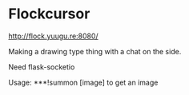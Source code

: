 Flockcursor
=========================
http://flock.yuugu.re:8080/

Making a drawing type thing with a chat on the side.

Need flask-socketio

Usage:
***!summon [image] to get an image
